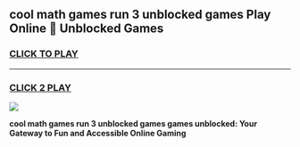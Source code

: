 
## cool math games run 3 unblocked games Play Online 👋 Unblocked Games
<h3>
<a href="https://news.freeplayer.one?title=cool_math_games_run_3_unblocked_games&ref=17CMG">CLICK TO PLAY</a></h3>
<hr>

<h3>
<a href="https://news.freeplayer.one?title=cool_math_games_run_3_unblocked_games&ref=17CMG">CLICK 2 PLAY</a>
  
</h3>

<a href="https://news.freeplayer.one?title=cool_math_games_run_3_unblocked_games&ref=17CMG/"><img src="https://clearcache.store/games.png"></a>


**cool math games run 3 unblocked games games unblocked: Your Gateway to Fun and Accessible Online Gaming**
